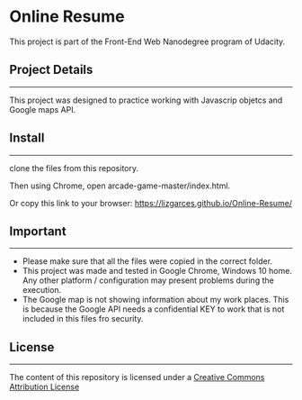 # Online Resume

This project is part of the Front-End Web Nanodegree program of Udacity.

## Project Details
___
This project was designed to practice working with Javascrip objetcs and Google maps API.

## Install
___

clone the files from this repository.

Then using Chrome, open arcade-game-master/index.html.

Or copy this link to your browser:
https://lizgarces.github.io/Online-Resume/

## Important
___
- Please make sure that all the files were copied in the correct folder.
- This project was made and tested in Google Chrome, Windows 10 home. Any other platform / configuration may present problems during the execution.
- The Google map is not showing information about my work places. This is because the Google API needs a confidential KEY to work that is not included in this files fro security.

## License
___
The content of this repository is licensed under a [Creative Commons Attribution License](https://creativecommons.org/licenses/by/3.0/us/)
